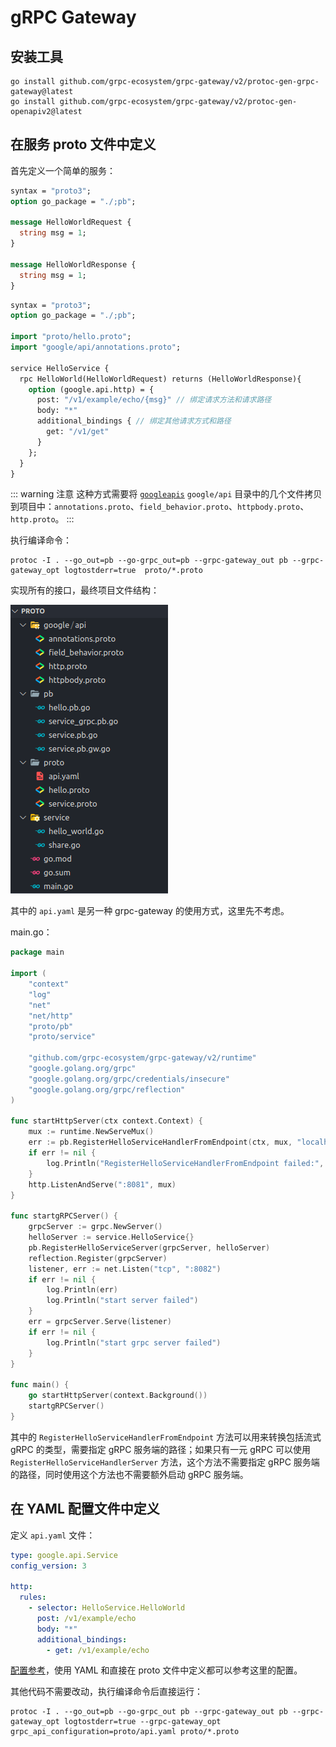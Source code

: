 # gRPC Gateway

## 安装工具

```shell
go install github.com/grpc-ecosystem/grpc-gateway/v2/protoc-gen-grpc-gateway@latest
go install github.com/grpc-ecosystem/grpc-gateway/v2/protoc-gen-openapiv2@latest
```

## 在服务 proto 文件中定义

首先定义一个简单的服务：

```protobuf
syntax = "proto3";
option go_package = "./;pb";

message HelloWorldRequest {
  string msg = 1;
}

message HelloWorldResponse {
  string msg = 1;
}
```

```protobuf
syntax = "proto3";
option go_package = "./;pb";

import "proto/hello.proto";
import "google/api/annotations.proto";

service HelloService {
  rpc HelloWorld(HelloWorldRequest) returns (HelloWorldResponse){
    option (google.api.http) = {
      post: "/v1/example/echo/{msg}" // 绑定请求方法和请求路径
      body: "*"
      additional_bindings { // 绑定其他请求方式和路径
        get: "/v1/get"
      }
    };
  }
}
```

::: warning 注意
这种方式需要将 [`googleapis`](https://github.com/googleapis/googleapis) `google/api` 目录中的几个文件拷贝到项目中：`annotations.proto`、`field_behavior.proto`、`httpbody.proto`、`http.proto`。
:::

执行编译命令：

```shell
protoc -I . --go_out=pb --go-grpc_out=pb --grpc-gateway_out pb --grpc-gateway_opt logtostderr=true  proto/*.proto
```

实现所有的接口，最终项目文件结构：

![项目文件结构](../images/项目文件结构.png)

其中的 `api.yaml` 是另一种 grpc-gateway 的使用方式，这里先不考虑。

main.go：

```go
package main

import (
	"context"
	"log"
	"net"
	"net/http"
	"proto/pb"
	"proto/service"

	"github.com/grpc-ecosystem/grpc-gateway/v2/runtime"
	"google.golang.org/grpc"
	"google.golang.org/grpc/credentials/insecure"
	"google.golang.org/grpc/reflection"
)

func startHttpServer(ctx context.Context) {
	mux := runtime.NewServeMux()
	err := pb.RegisterHelloServiceHandlerFromEndpoint(ctx, mux, "localhost:8082", []grpc.DialOption{grpc.WithTransportCredentials(insecure.NewCredentials())})
	if err != nil {
		log.Println("RegisterHelloServiceHandlerFromEndpoint failed:", err)
	}
	http.ListenAndServe(":8081", mux)
}

func startgRPCServer() {
	grpcServer := grpc.NewServer()
	helloServer := service.HelloService{}
	pb.RegisterHelloServiceServer(grpcServer, helloServer)
	reflection.Register(grpcServer)
	listener, err := net.Listen("tcp", ":8082")
	if err != nil {
		log.Println(err)
		log.Println("start server failed")
	}
	err = grpcServer.Serve(listener)
	if err != nil {
		log.Println("start grpc server failed")
	}
}

func main() {
	go startHttpServer(context.Background())
	startgRPCServer()
}
```

其中的 `RegisterHelloServiceHandlerFromEndpoint` 方法可以用来转换包括流式 gRPC 的类型，需要指定 gRPC 服务端的路径；如果只有一元 gRPC 可以使用 `RegisterHelloServiceHandlerServer` 方法，这个方法不需要指定 gRPC 服务端的路径，同时使用这个方法也不需要额外启动 gRPC 服务端。

## 在 YAML 配置文件中定义

定义 `api.yaml` 文件：

```yaml
type: google.api.Service
config_version: 3

http:
  rules:
    - selector: HelloService.HelloWorld
      post: /v1/example/echo
      body: "*"
      additional_bindings:
        - get: /v1/example/echo
```

[配置参考](https://cloud.google.com/endpoints/docs/grpc-service-config/reference/rpc/google.api#special-notes)，使用 YAML 和直接在 proto 文件中定义都可以参考这里的配置。

其他代码不需要改动，执行编译命令后直接运行：

```shell
protoc -I . --go_out=pb --go-grpc_out pb --grpc-gateway_out pb --grpc-gateway_opt logtostderr=true --grpc-gateway_opt grpc_api_configuration=proto/api.yaml proto/*.proto
```
